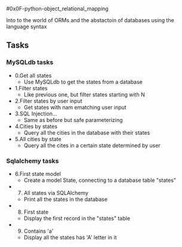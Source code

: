 #0x0F-python-object_relational_mapping

Into to the world of ORMs and the abstactoin of databases using the language
syntax

## Tasks
### MySQLdb tasks
- 0.Get all states
    - Use MySQLdb to get the states from a database
- 1.Filter states
    - Like previous one, but filter states starting with N
- 2.Filter states by user input
    - Get states with nam ematching user input
- 3.SQL Injection...
    - Same as before but safe parameterizing
- 4.Cities by states
    - Query all the cities in the database with their states
- 5.All cities by state
    - Query all the cites in a certain state determined by user
### Sqlalchemy tasks
- 6.First state model
    - Create a model State, connecting to a database table "states"
- 7. All states via SQLAlchemy
    - Print all the states in the database
- 8. First state
    - Display the first record in the "states" table
- 9. Contains 'a'
    - Display all the states has 'A' letter in it
